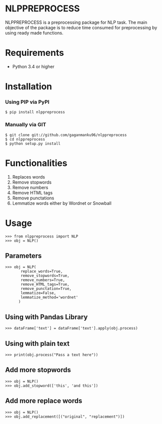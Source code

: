 # NLPPREPROCESS

NLPPREPROCESS is a preprocessing package for NLP task. The main objective of the package is to reduce time consumed for preprocessing by using ready made functions.

# Requirements

 * Python 3.4 or higher

# Installation

 ### Using PIP via PyPI
 ```
 $ pip install nlppreprocess
 ```

 ### Manually via GIT
 ```
 $ git clone git://github.com/gaganmanku96/nlppreprocess
 $ cd nlppreprocess
 $ python setup.py install
 ```

# Functionalities
1. Replaces words
2. Remove stopwords
3. Remove numbers
4. Remove HTML tags
5. Remove punctations
6. Lemmatize words either by Wordnet or Snowball

# Usage
```
>>> from nlppreprocess import NLP
>>> obj = NLP()
```
 ## Parameters
 ```
 >>> obj = NLP(
        replace_words=True,
        remove_stopwords=True,
        remove_numbers=True,
        remove_HTML_tags=True,
        remove_punctation=True,
        lemmatize=False,
        lemmatize_method='wordnet'
       )
 ```
 ## Using with Pandas Library
 ```
 >>> dataFrame['text'] = dataFrame['text'].apply(obj.process)

 ```
 ## Using with plain text
 ```
 >>> print(obj.process("Pass a text here"))
 ```
 ## Add more stopwords
 ```
 >>> obj = NLP()
 >>> obj.add_stopword(['this', 'and this'])
 ```
 ## Add more replace words
 ```
 >>> obj = NLP()
 >>> obj.add_replacement([("original", "replacement")])
 ```
